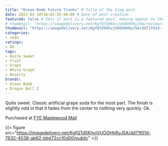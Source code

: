```yaml
---
title: "Ocean Bomb Future Trunks" # Title of the blog post.
date: 2022-03-10T16:01:55-06:00 # Date of post creation.
featured: false # Sets if post is a featured post, making appear on the home page side bar.
# thumbnail: "https://imagedelivery.net/KgfQTd5KhvjVUOGHhRyJ5A/review/thumbs/ocean-bomb-future-trunks.jpg" # Sets thumbnail image appearing inside card on homepage.
thumbnail: "https://imagedelivery.net/KgfQTd5KhvjVUOGHhRyJ5A/dd71f01d-7632-4038-ab62-bbd72cc10d00/thumb"
categories:
- soda
ratings:
- Ok
tags:
- Quite Sweet
- Fruit
- Grape
- White Grape
- Novelty
brands:
- Ocean Bomb
- Dragon Ball Z
---
```


Quite sweet. Classic artificial grape soda for the most part. The finish is slightly odd in that it fades from the center to nothing very quickly. Ok.

Purchased at [FYE Maplewood Mall](https://www.fye.com/)

{{< figure src="https://imagedelivery.net/KgfQTd5KhvjVUOGHhRyJ5A/dd71f01d-7632-4038-ab62-bbd72cc10d00/public" >}}

